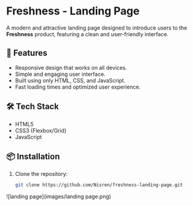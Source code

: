# Freshness - Landing Page

A modern and attractive landing page designed to introduce users to the **Freshness** product, featuring a clean and user-friendly interface.

## 🚀 Features
- Responsive design that works on all devices.
- Simple and engaging user interface.
- Built using only HTML, CSS, and JavaScript.
- Fast loading times and optimized user experience.

## 🛠️ Tech Stack
- HTML5
- CSS3 (Flexbox/Grid)
- JavaScript

## 📦 Installation
1. Clone the repository:
   ```bash
   git clone https://github.com/Nisren/freshness-landing-page.git
![landing page](images/landing page.png)
